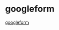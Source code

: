 # googleform
[googleform](https://docs.google.com/forms/d/1yRGTqJqcLERupYGWbJEkWfegRRZOWFqNMv7L4-_oSKo/edit)
